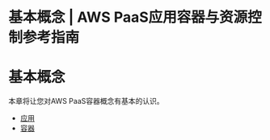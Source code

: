 # 基本概念 | AWS PaaS应用容器与资源控制参考指南

# 基本概念

本章将让您对AWS PaaS容器概念有基本的认识。

  * [应用](<app.html>)
  * [容器](<container.html>)